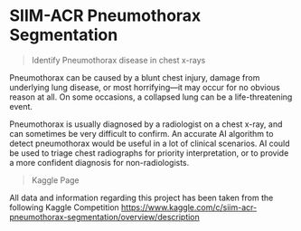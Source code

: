 # SIIM-ACR Pneumothorax Segmentation

> Identify Pneumothorax disease in chest x-rays

Pneumothorax can be caused by a blunt chest injury, damage from underlying lung disease, or most horrifying—it may occur for no obvious reason at all. On some occasions, a collapsed lung can be a life-threatening event.

Pneumothorax is usually diagnosed by a radiologist on a chest x-ray, and can sometimes be very difficult to confirm. An accurate AI algorithm to detect pneumothorax would be 
useful in a lot of clinical scenarios. AI could be used to triage chest radiographs for priority interpretation, or to provide a more confident diagnosis for non-radiologists.

> Kaggle Page

All data and information regarding this project has been taken from the following Kaggle Competition
  https://www.kaggle.com/c/siim-acr-pneumothorax-segmentation/overview/description
